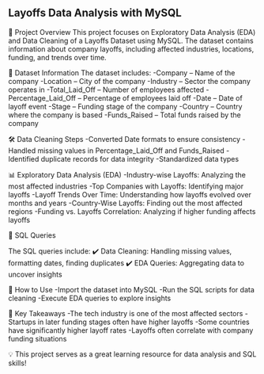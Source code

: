## Layoffs Data Analysis with MySQL

📌 Project Overview
This project focuses on Exploratory Data Analysis (EDA) and Data Cleaning of a Layoffs Dataset using MySQL. The dataset contains information about company layoffs, including affected industries, locations, funding, and trends over time.

📂 Dataset Information
The dataset includes:
  -Company – Name of the company
  -Location – City of the company
  -Industry – Sector the company operates in
  -Total_Laid_Off – Number of employees affected
  -Percentage_Laid_Off – Percentage of employees laid off
  -Date – Date of layoff event
  -Stage – Funding stage of the company
  -Country – Country where the company is based
  -Funds_Raised – Total funds raised by the company
  
🛠️ Data Cleaning Steps
  -Converted Date formats to ensure consistency
  -Handled missing values in Percentage_Laid_Off and Funds_Raised
  -Identified duplicate records for data integrity
  -Standardized data types
  
📊 Exploratory Data Analysis (EDA)
  -Industry-wise Layoffs: Analyzing the most affected industries
  -Top Companies with Layoffs: Identifying major layoffs
  -Layoff Trends Over Time: Understanding how layoffs evolved over months and years
  -Country-Wise Layoffs: Finding out the most affected regions
  -Funding vs. Layoffs Correlation: Analyzing if higher funding affects layoffs
  
📝 SQL Queries

The SQL queries include:
✔️ Data Cleaning: Handling missing values, formatting dates, finding duplicates
✔️ EDA Queries: Aggregating data to uncover insights

🚀 How to Use
  -Import the dataset into MySQL
  -Run the SQL scripts for data cleaning
  -Execute EDA queries to explore insights

📌 Key Takeaways
  -The tech industry is one of the most affected sectors
  -Startups in later funding stages often have higher layoffs
  -Some countries have significantly higher layoff rates
  -Layoffs often correlate with company funding situations
  
💡 This project serves as a great learning resource for data analysis and SQL skills!

